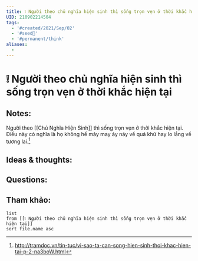 ```yaml
---
title: ❕ Người theo chủ nghĩa hiện sinh thì sống trọn vẹn ở thời khắc hiện tại
UID: 210902214504
tags:
  - '#created/2021/Sep/02'
  - '#seed🥜'
  - '#permanent/think'
aliases:
  - 
---
```

# ❕ Người theo chủ nghĩa hiện sinh thì sống trọn vẹn ở thời khắc hiện tại

## Notes:
Người theo [[Chủ Nghĩa Hiện Sinh]] thì sống trọn vẹn ở thời khắc hiện tại. Điều này có nghĩa là họ không hề mảy may áy náy về quá khứ hay lo lắng về tương lai.[^1]

## Ideas & thoughts:

## Questions:


## Tham khảo:
```dataview
list
from [[❕ Người theo chủ nghĩa hiện sinh thì sống trọn vẹn ở thời khắc hiện tại]]
sort file.name asc
```
[^1]:http://tramdoc.vn/tin-tuc/vi-sao-ta-can-song-hien-sinh-thoi-khac-hien-tai-p-2-na3boW.html